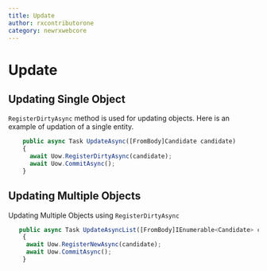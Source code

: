 ```yaml
---
title: Update
author: rxcontributorone
category: newrxwebcore  
---
```


# Update

## Updating Single Object
`RegisterDirtyAsync` method is used for updating objects. Here is an example of updation of a single entity. 

```js
    public async Task UpdateAsync([FromBody]Candidate candidate)
    {
      await Uow.RegisterDirtyAsync(candidate);
      await Uow.CommitAsync();
    }
```    

## Updating Multiple Objects
Updating Multiple Objects using `RegisterDirtyAsync` 

```js
   public async Task UpdateAsyncList([FromBody]IEnumerable<Candidate> candidates)
    {     
     await Uow.RegisterNewAsync(candidate);
     await Uow.CommitAsync();
    }
```

